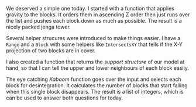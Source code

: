 We deserved a simple one today. I started with a function that applies gravity to 
the blocks. It orders them in ascending Z order then just runs over the list and
pushes each block down as much as possible. The result is a nicely packed jenga tower.

Several helper strucures were introduced to make things easier. I have a `Range` and 
a `Block` with some helpers like `IntersectsXY` that tells if the X-Y projection of 
two blocks are in cover.

I also created a function that returns the _support structure_ of our model at hand, 
so that I can tell the upper and lower neighbours of each block easily.

The eye catching _Kaboom_ function goes over the input and selects each block for 
desintegration. It calculates the number of blocks that start falling when this 
single block disappears. The result is a list of integers, which is can be used 
to answer both questions for today.